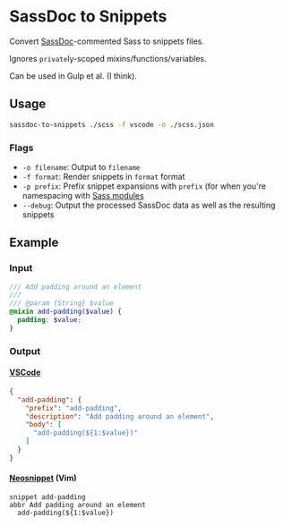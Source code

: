 # SassDoc to Snippets

Convert [SassDoc](http://sassdoc.com)-commented Sass to snippets files.

Ignores `private`ly-scoped mixins/functions/variables.

Can be used in Gulp et al. (I think).

## Usage

```sh
sassdoc-to-snippets ./scss -f vscode -o ./scss.json
```

### Flags

- `-o filename`: Output to `filename`
- `-f format`: Render snippets in `format` format
- `-p prefix`: Prefix snippet expansions with `prefix` (for when you're
    namespacing with [Sass modules](https://sass-lang.com/documentation/at-rules/use)
- `--debug`: Output the processed SassDoc data as well as the resulting snippets

## Example

### Input

```scss
/// Add padding around an element
///
/// @param {String} $value
@mixin add-padding($value) {
  padding: $value;
}
```

### Output

#### [VSCode](https://code.visualstudio.com/docs/editor/userdefinedsnippets)

```json
{
  "add-padding": {
    "prefix": "add-padding",
    "description": "Add padding around an element",
    "body": [
      "add-padding(${1:$value})"
    ]
  }
}
```

#### [Neosnippet](https://github.com/Shougo/neosnippet.vim) (Vim)

```neosnippet
snippet add-padding
abbr Add padding around an element
  add-padding(${1:$value})
```
